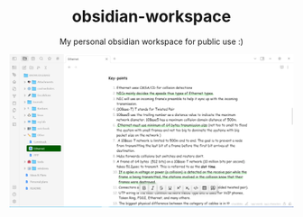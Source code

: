 <div align=center>
<h1> obsidian-workspace </h1>
<p> My personal obsidian workspace for public use :) </p>
<img src="logo.png" >
</div>

